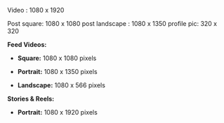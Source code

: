 Video : 1080 x 1920


Post square: 1080 x 1080
post landscape : 1080 x 1350
profile pic: 320 x 320

**Feed Videos:**

- **Square:** 1080 x 1080 pixels
    
- **Portrait:** 1080 x 1350 pixels
    
- **Landscape:** 1080 x 566 pixels
    

**Stories & Reels:**

- **Portrait:** 1080 x 1920 pixels